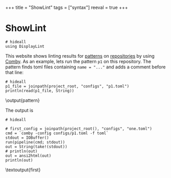 +++
title = "ShowLint"
tags = ["syntax"]
reeval = true
+++

# ShowLint

```julia:preliminaries
# hideall
using DisplayLint
```

This website shows linting results for [patterns](/patterns) on [repositories](/repositories) by using [Comby](https://github.com/comby-tools/comby).
As an example, lets run the pattern `p1` on this repository.
The pattern finds toml files containing `name = "..."` and adds a comment before that line:

```julia:pattern
# hideall
p1_file = joinpath(project_root, "configs", "p1.toml")
println(read(p1_file, String))
```
\output{pattern}

The output is

```julia:first
# hideall

# first_config = joinpath(project_root(), "configs", "one.toml")
cmd = `comby -config configs/p1.toml -f toml`
stdout = IOBuffer()
run(pipeline(cmd; stdout))
out = String(take!(stdout))
# println(out)
out = ansi2html(out)
println(out)
```
\textoutput{first}
